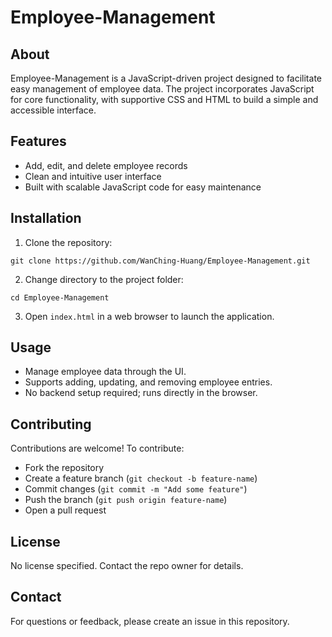 # Employee-Management

## About
Employee-Management is a JavaScript-driven project designed to facilitate easy management of employee data. The project incorporates JavaScript for core functionality, with supportive CSS and HTML to build a simple and accessible interface.

## Features
- Add, edit, and delete employee records
- Clean and intuitive user interface
- Built with scalable JavaScript code for easy maintenance

## Installation
1. Clone the repository:

```
git clone https://github.com/WanChing-Huang/Employee-Management.git
```

2. Change directory to the project folder:  

```
cd Employee-Management
```

3. Open `index.html` in a web browser to launch the application.

## Usage
- Manage employee data through the UI.
- Supports adding, updating, and removing employee entries.
- No backend setup required; runs directly in the browser.

## Contributing
Contributions are welcome! To contribute:  
- Fork the repository  
- Create a feature branch (`git checkout -b feature-name`)  
- Commit changes (`git commit -m "Add some feature"`)  
- Push the branch (`git push origin feature-name`)  
- Open a pull request  

## License
No license specified. Contact the repo owner for details.

## Contact
For questions or feedback, please create an issue in this repository.
